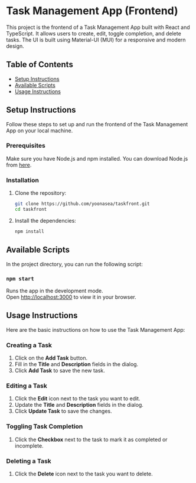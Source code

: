 # Task Management App (Frontend)

This project is the frontend of a Task Management App built with React and TypeScript. It allows users to create, edit, toggle completion, and delete tasks. The UI is built using Material-UI (MUI) for a responsive and modern design.

## Table of Contents

- [Setup Instructions](#setup-instructions)
- [Available Scripts](#available-scripts)
- [Usage Instructions](#usage-instructions)

## Setup Instructions

Follow these steps to set up and run the frontend of the Task Management App on your local machine.

### Prerequisites

Make sure you have Node.js and npm installed. You can download Node.js from [here](https://nodejs.org/).

### Installation

1. Clone the repository:

    ```bash
    git clone https://github.com/yoonasea/taskfront.git
    cd taskfront
    ```

2. Install the dependencies:

    ```bash
    npm install
    ```

## Available Scripts

In the project directory, you can run the following script:

### `npm start`

Runs the app in the development mode.<br>
Open [http://localhost:3000](http://localhost:3000) to view it in your browser.

## Usage Instructions

Here are the basic instructions on how to use the Task Management App:

### Creating a Task

1. Click on the **Add Task** button.
2. Fill in the **Title** and **Description** fields in the dialog.
3. Click **Add Task** to save the new task.

### Editing a Task

1. Click the **Edit** icon next to the task you want to edit.
2. Update the **Title** and **Description** fields in the dialog.
3. Click **Update Task** to save the changes.

### Toggling Task Completion

1. Click the **Checkbox** next to the task to mark it as completed or incomplete.

### Deleting a Task

1. Click the **Delete** icon next to the task you want to delete.
